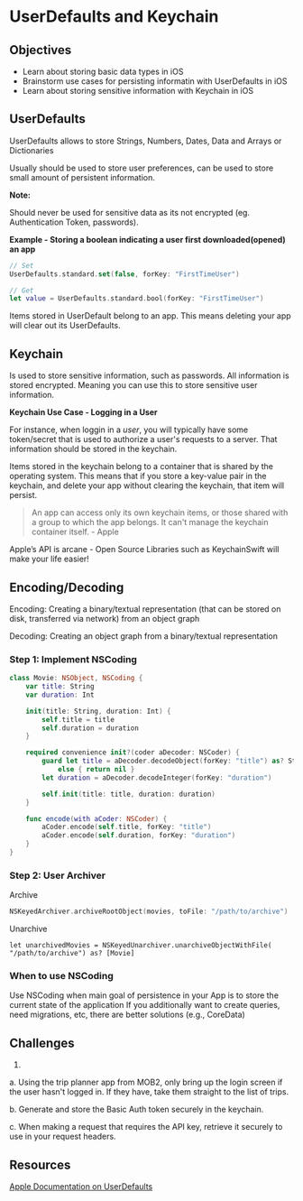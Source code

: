 # UserDefaults and Keychain

## Objectives
- Learn about storing basic data types in iOS
- Brainstorm use cases for persisting informatin with UserDefaults in iOS
- Learn about storing sensitive information with Keychain in iOS

## UserDefaults

UserDefaults allows to store Strings, Numbers, Dates, Data and
Arrays or Dictionaries

Usually should be used to store user preferences, can be used to store small amount of persistent information.

**Note:**

Should never be used for sensitive data as its not encrypted (eg. Authentication Token, passwords).

**Example - Storing a boolean indicating a user first downloaded(opened) an app**
```swift
// Set
UserDefaults.standard.set(false, forKey: "FirstTimeUser")

// Get
let value = UserDefaults.standard.bool(forKey: "FirstTimeUser")
```

Items stored in UserDefault belong to an app. This means deleting your app will clear out its UserDefaults.

## Keychain

Is used to store sensitive information, such as passwords. All information is stored encrypted. Meaning you can use this to store sensitive user information.

**Keychain Use Case - Logging in a User**

For instance, when loggin in a *user*, you will typically have some token/secret that is used to authorize a user's requests to a server. That information should be stored in the keychain.

Items stored in the keychain belong to a container that is shared by the operating system.
This means that if you store a key-value pair in the keychain, and delete your app without clearing the keychain, that item will persist.


> An app can access only its own keychain items, or those shared with a group to which the app belongs. It can't manage the keychain container itself. - Apple

Apple’s API is arcane - Open Source Libraries such as
KeychainSwift will make your life easier!


## Encoding/Decoding

Encoding: Creating a binary/textual representation (that can
be stored on disk, transferred via network) from an object
graph

Decoding: Creating an object graph from a binary/textual
representation

### Step 1: Implement NSCoding

```swift
class Movie: NSObject, NSCoding {
    var title: String
    var duration: Int

    init(title: String, duration: Int) {
        self.title = title
        self.duration = duration
    }

    required convenience init?(coder aDecoder: NSCoder) {
        guard let title = aDecoder.decodeObject(forKey: "title") as? String
            else { return nil }
        let duration = aDecoder.decodeInteger(forKey: "duration")

        self.init(title: title, duration: duration)
    }

    func encode(with aCoder: NSCoder) {
        aCoder.encode(self.title, forKey: "title")
        aCoder.encode(self.duration, forKey: "duration")
    }
}

```

### Step 2: User Archiver

Archive

```swift
NSKeyedArchiver.archiveRootObject(movies, toFile: "/path/to/archive")
```

Unarchive

```
let unarchivedMovies = NSKeyedUnarchiver.unarchiveObjectWithFile(
"/path/to/archive") as? [Movie]
```

### When to use NSCoding
Use NSCoding when main goal of persistence in your App is
to store the current state of the application
If you additionally want to create queries, need migrations,
etc, there are better solutions (e.g., CoreData)


## Challenges

1. 

a. Using the trip planner app from MOB2, only bring up the login screen if the user hasn't logged in. If they have, take them straight to the list of trips.

b. Generate and store the Basic Auth token securely in the keychain.

c. When making a request that requires the API key, retrieve it securely to use in your request headers.


## Resources

[Apple Documentation on UserDefaults](https://developer.apple.com/documentation/foundation/userdefaults)
